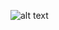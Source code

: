![alt text](https://media.tenor.com/cX92mi1p-NYAAAAd/coding-anime.gif)


<!---
Yumenin/Yumenin is a ✨ special ✨ repository because its `README.md` (this file) appears on your GitHub profile.
You can click the Preview link to take a look at your changes.
--->
